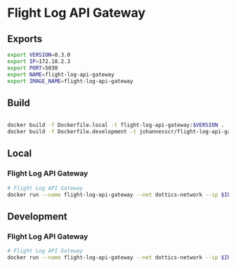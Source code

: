 # Flight Log API Gateway

## Exports
```bash
export VERSION=0.3.0
export IP=172.18.2.3
export PORT=5030
export NAME=flight-log-api-gateway
export IMAGE_NAME=flight-log-api-gateway
```

## Build
```bash

docker build -f Dockerfile.local -t flight-log-api-gateway:$VERSION .
docker build -f Dockerfile.development -t johannesscr/flight-log-api-gateway:$VERSION .
```

## Local
### Flight Log API Gateway
```bash
# Flight Log API Gateway
docker run --name flight-log-api-gateway --net dottics-network --ip $IP -d -p $PORT:$PORT flight-log-api-gateway:$VERSION
```

## Development
### Flight Log API Gateway
```bash
# Flight Log API Gateway
docker run --name flight-log-api-gateway --net dottics-network --ip $IP -d -p $PORT:$PORT johannesscr/flight-log-api-gateway:$VERSION
```
